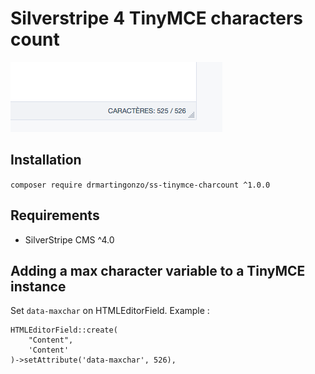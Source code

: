 Silverstripe 4 TinyMCE characters count
===================================================
![Screenshot of TinyMCE ss4 theme](https://github.com/DrMartinGonzo/ss-tinymce-charcount/blob/master/screenshot.png "Screenshot")
## Installation

`composer require drmartingonzo/ss-tinymce-charcount ^1.0.0`

## Requirements

* SilverStripe CMS ^4.0

## Adding a max character variable to a TinyMCE instance

Set `data-maxchar` on HTMLEditorField.
Example :
```
HTMLEditorField::create(
    "Content",
    'Content'
)->setAttribute('data-maxchar', 526),
```
